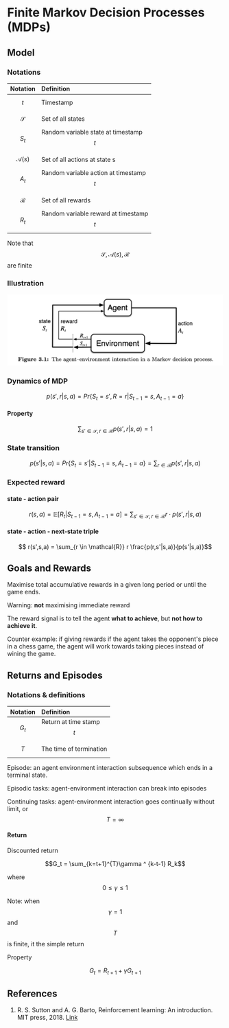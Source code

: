 # Finite Markov Decision Processes \(MDPs\)

## Model

### Notations

| Notation | Definition |
| :--- | :--- |
| $$t$$ | Timestamp |
| $$\mathcal{S}$$ | Set of all states |
| $$S_t$$ | Random variable state at timestamp $$t$$ |
| $$\mathcal{A}(s)$$ | Set of all actions at state s |
| $$A_t$$ | Random variable action at timestamp $$t$$ |
| $$\mathcal{R}$$ | Set of all rewards |
| $$R_t$$ | Random variable reward at timestamp $$t$$ |

Note that $$\mathcal{S},\mathcal{A}(s),\mathcal{R}$$ are finite

### Illustration



![](../.gitbook/assets/agent-environment-interaction.png)

### Dynamics of MDP

$$ p(s',r|s,a) = Pr\{S_t = s', R = r | S_{t-1}=s, A_{t-1}=a\}$$

#### Property

$$ \sum_{s' \in \mathcal{S}, r \in \mathcal{R}}p(s',r|s,a) = 1$$

### State transition

$$p(s'|s,a) = Pr\{S_t=s'|S_{t-1}=s,A_{t-1}=a\} = \sum_{r \in \mathcal{R}}p(s',r|s,a)$$

### Expected reward

#### state - action pair

$$ r(s,a) = \mathbb{E}[R_t|S_{t-1}=s,A_{t-1}=a] = \sum_{s' \in \mathcal{S}, r \in \mathcal{R}}r\cdot p(s',r|s,a)$$

#### state - action - next-state triple

$$ r(s',s,a) = \sum_{r \in \mathcal{R}} r \frac{p(r,s'|s,a)}{p(s'|s,a)}$$

## Goals and Rewards

Maximise total accumulative rewards in a given long period or until the game ends.

Warning: **not** maximising immediate reward

The reward signal is to tell the agent **what to achieve**, but **not how to achieve it**.

Counter example: if giving rewards if the agent takes the opponent's piece in a chess game, the agent will work towards taking pieces instead of wining the game.

## Returns and Episodes

### Notations & definitions

| Notation | Definition |
| :--- | :--- |
| $$G_t$$ | Return at time stamp $$t$$ |
| $$T$$ | The time of termination |

Episode: an agent environment interaction subsequence which ends in a terminal state.

Episodic tasks: agent-environment interaction can break into episodes

Continuing tasks: agent-environment interaction goes continually without limit, or $$T=\infty$$

#### Return

Discounted return

$$G_t = \sum_{k=t+1}^{T}\gamma ^ {k-t-1} R_k$$

where $$0 \le \gamma \le 1 $$

Note: when $$\gamma = 1$$ and $$T$$ is finite, it the simple return

Property

$$G_t = R_{t+1} + \gamma G_{t+1}$$



## References

1. R. S. Sutton and A. G. Barto, Reinforcement learning: An introduction. MIT press, 2018. [Link](https://mitpress.mit.edu/books/reinforcement-learning-second-edition)

